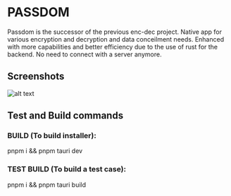 # PASSDOM

Passdom is the successor of the previous enc-dec project. Native app for various encryption and decryption and data conceilment needs. Enhanced with more capabilities and better efficiency due to the use of rust for the backend. No need to connect with a server anymore. 

## Screenshots

![alt text](https://i.ibb.co/QX9Gfry/showcase.gif)

## Test and Build commands

### BUILD (To build installer):

pnpm i && pnpm tauri dev

### TEST BUILD (To build a test case):

pnpm i && pnpm tauri build
